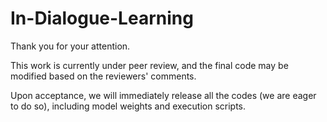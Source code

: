 # In-Dialogue-Learning
Thank you for your attention. 

This work is currently under peer review, and the final code may be modified based on the reviewers' comments. 

Upon acceptance, we will immediately release all the codes (we are eager to do so), including model weights and execution scripts.
